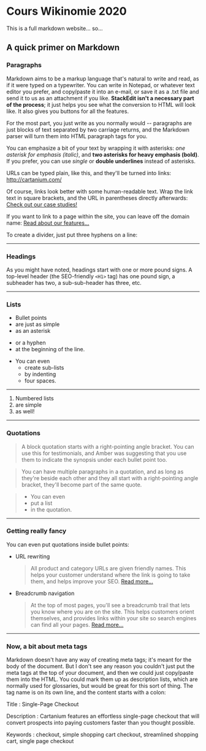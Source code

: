 # Cours Wikinomie 2020

This is a full markdown website... so...

## A quick primer on Markdown

### Paragraphs

Markdown aims to be a markup language that's natural to write and read, as if it were typed on a typewriter. You can write in Notepad, or whatever text editor you prefer, and copy/paste it into an e-mail, or save it as a .txt file and send it to us as an attachment if you like. **StackEdit isn't a necessary part of the process**; it just helps you see what the conversion to HTML will look like. It also gives you buttons for all the features.

For the most part, you just write as you normally would -- paragraphs are just blocks of text separated by two carriage returns, and the Markdown parser will turn them into HTML paragraph tags for you.

You can emphasize a bit of your text by wrapping it with asterisks: *one asterisk for emphasis (italic)*, and **two asterisks for heavy emphasis (bold)**. If you prefer, you can use _single_ or __double underlines__ instead of asterisks.

URLs can be typed plain, like this, and they'll be turned into links: http://cartanium.com/

Of course, links look better with some human-readable text. Wrap the link text in square brackets, and the URL in parentheses directly afterwards: [Check out our case studies!](http://cartanium.com/case-studies)

If you want to link to a page within the site, you can leave off the domain name: [Read about our features...](/features)

To create a divider, just put three hyphens on a line:

---

### Headings

As you might have noted, headings start with one or more pound signs. A top-level header (the SEO-friendly `<H1>` tag) has one pound sign, a subheader has two, a sub-sub-header has three, etc.

---

### Lists

* Bullet points
* are just as simple
* as an asterisk
- or a hyphen
- at the beginning of the line.

* You can even
    * create sub-lists
    * by indenting
    * four spaces.

---

1. Numbered lists
2. are simple
3. as well!

---

### Quotations

> A block quotation starts with a right-pointing angle bracket. You can use this for testimonials, and Amber was suggesting that you use them to indicate the synopsis under each bullet point too.

> You can have multiple paragraphs in a quotation, and as long as they're beside each other and they all start with a right-pointing angle bracket, they'll become part of the same quote.

> * You can even
> * put a list
> * in the quotation.

---

### Getting really fancy

You can even put quotations inside bullet points:

* URL rewriting
  > All product and category URLs are given friendly names. This helps your customer understand where the link is going to take them, and helps improve your SEO. [Read more...](/url-rewriting)

* Breadcrumb navigation
  > At the top of most pages, you'll see a breadcrumb trail that lets you know where you are on the site. This helps customers orient themselves, and provides links within your site so search engines can find all your pages. [Read more...](/breadcrumbs)

---

### Now, a bit about meta tags

Markdown doesn't have any way of creating meta tags; it's meant for the body of the document. But I don't see any reason you couldn't just put the meta tags at the top of your document, and then we could just copy/paste them into the HTML. You could mark them up as description lists, which are normally used for glossaries, but would be great for this sort of thing. The tag name is on its own line, and the content starts with a colon:

Title
: Single-Page Checkout

Description
: Cartanium features an effortless single-page checkout that will convert prospects into paying customers faster than you thought possible.

Keywords
: checkout, simple shopping cart checkout, streamlined shopping cart, single page checkout